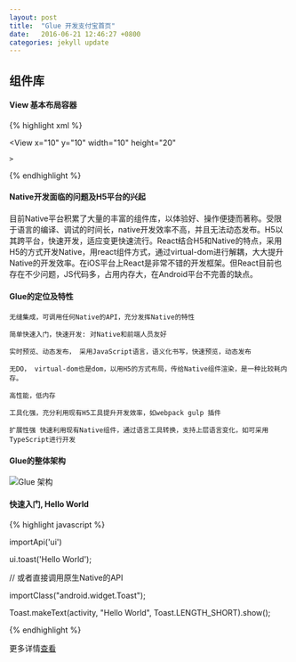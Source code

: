 ```yaml
---
layout: post
title:  "Glue 开发支付宝首页"
date:   2016-06-21 12:46:27 +0800
categories: jekyll update
---
```


## 组件库

#### View 基本布局容器

{% highlight xml %}

   <?xml version="1.0" encoding="utf-8"?>

   <View
    x="10"
    y="10"
    width="10"
    height="20"


    >

{% endhighlight %}



#### Native开发面临的问题及H5平台的兴起
   目前Native平台积累了大量的丰富的组件库，以体验好、操作便捷而著称。受限于语言的编译、调试的时间长，native开发效率不高，并且无法动态发布。H5以其跨平台，快速开发，适应变更快速流行。React结合H5和Native的特点，采用H5的方式开发Native，用react组件方式，通过virtual-dom进行解耦，大大提升Native的开发效率。在iOS平台上React是非常不错的开发框架。但React目前也存在不少问题，JS代码多，占用内存大，在Android平台不完善的缺点。


#### Glue的定位及特性

    无缝集成，可调用任何Native的API，充分发挥Native的特性

    简单快速入门，快速开发: 对Native和前端人员友好

    实时预览、动态发布， 采用JavaScript语言，语义化书写，快速预览，动态发布

    无DO， virtual-dom也是dom，以用H5的方式布局，传给Native组件渲染，是一种比较耗内存。

    高性能，低内存

    工具化强，充分利用现有H5工具提升开发效率，如webpack gulp 插件

    扩展性强 快速利用现有Native组件，通过语言工具转换，支持上层语言变化，如可采用TypeScript进行开发

#### Glue的整体架构

  ![Glue 架构](/img/Glue架构.png)


#### 快速入门, Hello World

{% highlight javascript %}

importApi('ui')

ui.toast('Hello World');

// 或者直接调用原生Native的API

importClass("android.widget.Toast");

Toast.makeText(activity, "Hello World", Toast.LENGTH_SHORT).show();

{% endhighlight %}


更多详情[查看][jekyll-docs]

[jekyll-docs]: http://jekyllrb.com/docs/home
[jekyll-gh]:   https://github.com/jekyll/jekyll
[jekyll-talk]: https://talk.jekyllrb.com/
